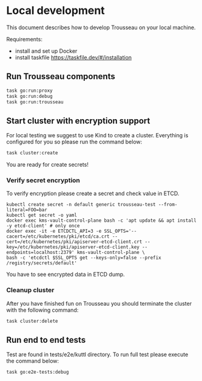 # Local development

This document describes how to develop Trousseau on your local machine.

Requirements:

* install and set up Docker
* install taskfile https://taskfile.dev/#/installation

## Run Trousseau components

```bash
task go:run:proxy
task go:run:debug
task go:run:trousseau
```

## Start cluster with encryption support

For local testing we suggest to use Kind to create a cluster. Everything is configured for you so please run the command below:

```bash
task cluster:create
```

You are ready for create secrets!

### Verify secret encryption

To verify encryption please create a secret and check value in ETCD.

```
kubectl create secret -n default generic trousseau-test --from-literal=FOO=bar
kubectl get secret -o yaml
docker exec kms-vault-control-plane bash -c 'apt update && apt install -y etcd-client' # only once
docker exec -it -e ETCDCTL_API=3 -e SSL_OPTS='--cacert=/etc/kubernetes/pki/etcd/ca.crt --cert=/etc/kubernetes/pki/apiserver-etcd-client.crt --key=/etc/kubernetes/pki/apiserver-etcd-client.key --endpoints=localhost:2379' kms-vault-control-plane \
bash -c 'etcdctl $SSL_OPTS get --keys-only=false --prefix /registry/secrets/default'
```

You have to see encrypted data in ETCD dump.

### Cleanup cluster

After you have finished fun on Trousseau you should terminate the cluster with the following command:

```bash
task cluster:delete
```

## Run end to end tests

Test are found in tests/e2e/kuttl directory. To run full test please execute the command below:

```bash
task go:e2e-tests:debug
```